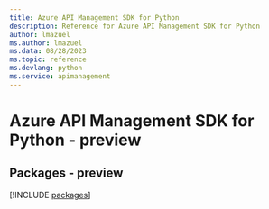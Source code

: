 ```yaml
---
title: Azure API Management SDK for Python
description: Reference for Azure API Management SDK for Python
author: lmazuel
ms.author: lmazuel
ms.data: 08/28/2023
ms.topic: reference
ms.devlang: python
ms.service: apimanagement
---
```

# Azure API Management SDK for Python - preview
## Packages - preview
[!INCLUDE [packages](api-management-index.md)]